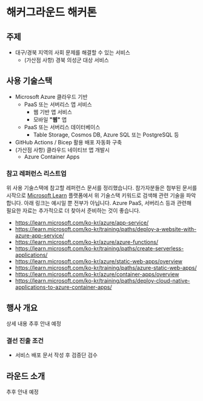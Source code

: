 # 해커그라운드 해커톤

## 주제 

* 대구/경북 지역의 사회 문제를 해결할 수 있는 서비스
    * (가산점 사항) 경북 의성군 대상 서비스

## 사용 기술스택

* Microsoft Azure 클라우드 기반
    * PaaS 또는 서버리스 앱 서비스
        * 웹 기반 앱 서비스
        * 모바일 **"웹"** 앱
    * PaaS 또는 서버리스 데이터베이스
        * Table Storage, Cosmos DB, Azure SQL 또는 PostgreSQL 등
* GitHub Actions / Bicep 활용 배포 자동화 구축
* (가산점 사항) 클라우드 네이티브 앱 개발시 
    * Azure Container Apps


### 참고 레퍼런스 리스트업

위 사용 기술스택에 참고할 레퍼런스 문서를 정리했습니다. 참가자분들은 첨부된 문서를 시작으로 [Microsoft Learn](https://learn.microsoft.com/ko-kr/) 플랫폼에서 위 기술스택 키워드로 검색해 관련 기술을 파악합니다. 아래 링크는 예시일 뿐 전부가 아닙니다. Azure PaaS, 서버리스 등과 관련해 필요한 자료는 추가적으로 더 찾아서 준비하는 것이 좋습니다.

* https://learn.microsoft.com/ko-kr/azure/app-service/
* https://learn.microsoft.com/ko-kr/training/paths/deploy-a-website-with-azure-app-service/
* https://learn.microsoft.com/ko-kr/azure/azure-functions/
* https://learn.microsoft.com/ko-kr/training/paths/create-serverless-applications/
* https://learn.microsoft.com/ko-kr/azure/static-web-apps/overview
* https://learn.microsoft.com/ko-kr/training/paths/azure-static-web-apps/
* https://learn.microsoft.com/ko-kr/azure/container-apps/overview
* https://learn.microsoft.com/ko-kr/training/paths/deploy-cloud-native-applications-to-azure-container-apps/


## 행사 개요

상세 내용 추후 안내 예정

### 결선 진출 조건

* 서비스 배포 문서 작성 후 검증단 검수



## 라운드 소개

추후 안내 예정

